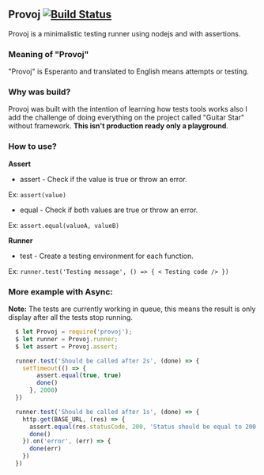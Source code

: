 ## Provoj [![Build Status](https://travis-ci.org/jdinartejesus/provoj.svg?branch=master)](https://travis-ci.org/jdinartejesus/provoj)

Provoj is a minimalistic testing runner using nodejs and with assertions.

### Meaning of "Provoj"

"Provoj" is Esperanto and translated to English means attempts or testing. 

### Why was build?

 Provoj was built with the intention of learning how tests tools works
 also I add the challenge of doing everything on the project called "Guitar Star" 
 without framework. **This isn't production ready only a playground**.

### How to use?

  **Assert**

  * assert -  Check if the value is true or throw an error.
  
  Ex: `assert(value)`

  * equal - Check if both values are true or throw an error.
  
  Ex: `assert.equal(valueA, valueB)`

  **Runner**

  * test - Create a testing environment for each function.
  
  Ex: ```runner.test('Testing message', () => {
    < Testing code />
  })```

### More example with Async:
  **Note:** The tests are currently working in queue, this means the result is only display after all the tests stop running.
  ```javascript
    $ let Provoj = require('provoj');
    $ let runner = Provoj.runner;
    $ let assert = Provoj.assert;

    runner.test('Should be called after 2s', (done) => {
      setTimeout(() => {
          assert.equal(true, true)
          done()
        }, 2000)
    })

    runner.test('Should be called after 1s', (done) => {
      http.get(BASE_URL, (res) => {
        assert.equal(res.statusCode, 200, 'Status should be equal to 200')
        done()
      }).on('error', (err) => {
        done(err)
      })
    })
  ```